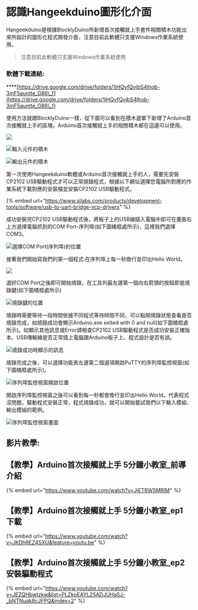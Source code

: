 # 認識Hangeekduino圖形化介面

Hangeekduino是根據BlocklyDuino所新增首次接觸就上手套件相關積木功能出來所設計的圖形化程式開發介面，注意目前此軟體只支援Windows作業系統使用。

> 注意目前此軟體只支援Windows作業系統使用

### **軟體下載連結:**

****[https://drive.google.com/drive/folders/1iHQyfQvjbS4lhob-3mF5auntte_G86\_f](https://drive.google.com/drive/folders/1iHQyfQvjbS4lhob-3mF5auntte_G86\_f) 



使用方法就跟BlocklyDuino一樣，從下圖可以看到在積木選單下新增了Arduino首次接觸就上手的區塊。Arduino首次接觸就上手的相關積木都在這邊可以使用。

![](../.gitbook/assets/Arduino首次接觸就上手.png)

![輸入元件的積木](../.gitbook/assets/Hangeekduino_INPUT.png)

![輸出元件的積木](../.gitbook/assets/Hangeekduino_OUTPUT.png)

第一次使用Hangeekduino軟體或Arduino首次接觸就上手的人，需要先安裝CP2102 USB驅動程式才可以正常燒錄程式，根據以下網址選擇您電腦所對應的作業系統下載對應的安裝檔並安裝CP2102 USB驅動程式。

{% embed url="https://www.silabs.com/products/development-tools/software/usb-to-uart-bridge-vcp-drivers" %}

成功安裝完CP2102 USB驅動程式後，將板子上的USB線插入電腦中即可在畫面右上方選擇電腦抓到的COM Port-序列埠(如下圖橘框處所示)，這裡我們選擇COM3。

![選擇COM Port(序列埠)的位置](../.gitbook/assets/Hangeekduino_COMPORT.png)

接著我們開始寫我們的第一個程式:在序列埠上每一秒換行並印出Hello World。

![](../.gitbook/assets/Lesson\_0\_HelloWorld.png)

選好COM Port之後即可開始燒錄，在工具列最左邊第一個向右箭頭的按鈕即是燒錄鍵(如下圖橘框處所示)

![燒錄鍵的位置](../.gitbook/assets/Hangeekduino_Upload.png)

燒錄時需要等待一段時間依據不同程式等待時間不同，可以點開燒錄狀態查看是否燒錄完成，如燒錄成功會顯示Arduino.exe exited with 0 and null(如下圖橘框處所示)。如顯示其他訊息或Error請檢查CP2102 USB驅動程式是否成功安裝正確版本、USB傳輸線是否正常插上電腦跟Arduino板子上、程式設計是否有誤。

![燒錄成功時顯示的訊息](../.gitbook/assets/Hangeekduino_Uploadsuccess.png)

燒錄完成之後，可以選擇功能表左邊第二個選項開啟PuTTY的序列埠監控視窗(如下圖橘框處所示)。

![序列埠監控視窗開啟位置](../.gitbook/assets/Hangeekduino_Serialport1.png)

開啟序列埠監控視窗之後可以看到每一秒都會換行並印出Hello World，代表程式沒問題，驅動程式安裝正常，程式燒錄成功，就可以開始嘗試我們以下輸入模組、輸出模組的範例。

![序列埠監控視窗畫面](../.gitbook/assets/Hangeekduino_Serialport2.png)

## 影片教學:

## 【教學】Arduino首次接觸就上手 5分鐘小教室\_前導介紹

{% embed url="https://www.youtube.com/watch?v=JjETRW5MRlM" %}

## 【教學】Arduino首次接觸就上手 5分鐘小教室\_ep1 下載

{% embed url="https://www.youtube.com/watch?v=JKDh8EZ4SXU&feature=youtu.be" %}

## 【教學】Arduino首次接觸就上手 5分鐘小教室\_ep2 安裝驅動程式

{% embed url="https://www.youtube.com/watch?v=JEZQHbwtzkw&list=PLZkpEAYL25ADJUHaSJ-_bNTNuak8cJFPQ&index=2" %}

